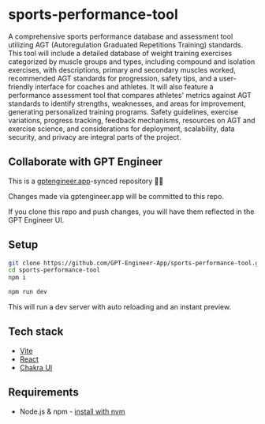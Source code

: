 # sports-performance-tool

A comprehensive sports performance database and assessment tool utilizing AGT (Autoregulation Graduated Repetitions Training) standards. This tool will include a detailed database of weight training exercises categorized by muscle groups and types, including compound and isolation exercises, with descriptions, primary and secondary muscles worked, recommended AGT standards for progression, safety tips, and a user-friendly interface for coaches and athletes. It will also feature a performance assessment tool that compares athletes' metrics against AGT standards to identify strengths, weaknesses, and areas for improvement, generating personalized training programs. Safety guidelines, exercise variations, progress tracking, feedback mechanisms, resources on AGT and exercise science, and considerations for deployment, scalability, data security, and privacy are integral parts of the project.

## Collaborate with GPT Engineer

This is a [gptengineer.app](https://gptengineer.app)-synced repository 🌟🤖

Changes made via gptengineer.app will be committed to this repo.

If you clone this repo and push changes, you will have them reflected in the GPT Engineer UI.

## Setup

```sh
git clone https://github.com/GPT-Engineer-App/sports-performance-tool.git
cd sports-performance-tool
npm i
```

```sh
npm run dev
```

This will run a dev server with auto reloading and an instant preview.

## Tech stack

- [Vite](https://vitejs.dev/)
- [React](https://react.dev/)
- [Chakra UI](https://chakra-ui.com/)

## Requirements

- Node.js & npm - [install with nvm](https://github.com/nvm-sh/nvm#installing-and-updating)
